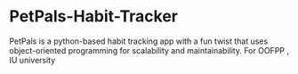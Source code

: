 # PetPals-Habit-Tracker
PetPals is a python-based habit tracking app with a fun twist that uses object-oriented programming for scalability and maintainability. For OOFPP , IU university
